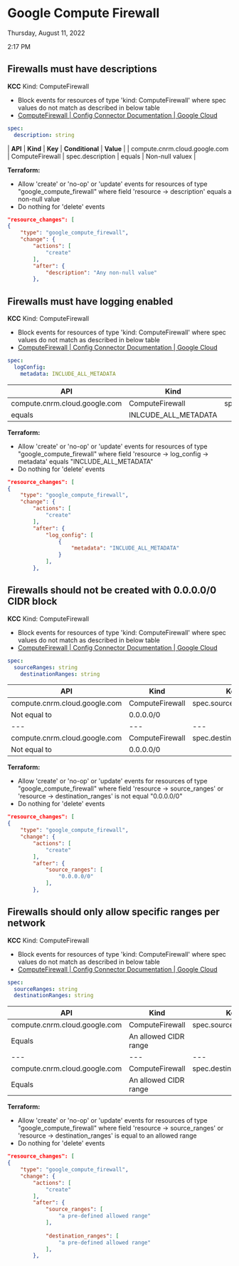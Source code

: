 # Google Compute Firewall

Thursday, August 11, 2022

2:17 PM

## Firewalls must have descriptions

**KCC**
Kind: ComputeFirewall

- Block events for resources of type 'kind: ComputeFirewall' where spec values do not match as described in below table
- [ComputeFirewall  |  Config Connector Documentation  |  Google Cloud](https://cloud.google.com/config-connector/docs/reference/resource-docs/compute/computefirewall)

```yaml
spec:
  description: string
```

| **API** | **Kind** | **Key** | **Conditional** | **Value** |
| compute.cnrm.cloud.google.com | ComputeFirewall | spec.description
 | equals | Non-null valuex |

**Terraform:**

- Allow 'create' or 'no-op' or 'update' events for resources of type "google_compute_firewall" where field 'resource -\> description' equals a non-null value
- Do nothing for 'delete' events

```json
"resource_changes": [
{
    "type": "google_compute_firewall",
    "change": {
        "actions": [
            "create"
        ],
        "after": {
            "description": "Any non-null value"
        },
```

## Firewalls must have logging enabled

**KCC**
Kind: ComputeFirewall

- Block events for resources of type 'kind: ComputeFirewall' where spec values do not match as described in below table
- [ComputeFirewall  |  Config Connector Documentation  |  Google Cloud](https://cloud.google.com/config-connector/docs/reference/resource-docs/compute/computefirewall)

```yaml
spec:
  logConfig:
    metadata: INCLUDE_ALL_METADATA
```

| **API** | **Kind** | **Key** | **Conditional** | **Value** |
| --- | --- | --- | --- | --- |
| compute.cnrm.cloud.google.com | ComputeFirewall | spec.logConfig.metadata
 | equals | INLCUDE_ALL_METADATA |

**Terraform:**

- Allow 'create' or 'no-op' or 'update' events for resources of type "google_compute_firewall" where field 'resource -\> log_config -\> metadata' equals "INCLUDE_ALL_METADATA"
- Do nothing for 'delete' events

```json
"resource_changes": [
{
    "type": "google_compute_firewall",
    "change": {
        "actions": [
            "create"
        ],
        "after": {
            "log_config": [
                {
                    "metadata": "INCLUDE_ALL_METADATA"
                }
            ],
        },
```

## Firewalls should not be created with 0.0.0.0/0 CIDR block

**KCC**
Kind: ComputeFirewall

- Block events for resources of type 'kind: ComputeFirewall' where spec values do not match as described in below table
- [ComputeFirewall  |  Config Connector Documentation  |  Google Cloud](https://cloud.google.com/config-connector/docs/reference/resource-docs/compute/computefirewall)

```yaml
spec:
  sourceRanges: string
    destinationRanges: string
```

| **API** | **Kind** | **Key** | **Conditional** | **Value** |
| --- | --- | --- | --- | --- |
| compute.cnrm.cloud.google.com | ComputeFirewall | spec.sourceRanges
 | Not equal to | 0.0.0.0/0 |
| --- | --- | --- | --- | --- |
| compute.cnrm.cloud.google.com | ComputeFirewall | spec.destinationRanges
 | Not equal to | 0.0.0.0/0 |

**Terraform:**

- Allow 'create' or 'no-op' or 'update' events for resources of type "google_compute_firewall" where field 'resource -\> source_ranges' or 'resource -\> destination_ranges' is not equal "0.0.0.0/0"
- Do nothing for 'delete' events

```json
"resource_changes": [
{
    "type": "google_compute_firewall",
    "change": {
        "actions": [
            "create"
        ],
        "after": {
            "source_ranges": [
                "0.0.0.0/0"
            ],
        },
```

## Firewalls should only allow specific ranges per network

**KCC**
Kind: ComputeFirewall

- Block events for resources of type 'kind: ComputeFirewall' where spec values do not match as described in below table
- [ComputeFirewall  |  Config Connector Documentation  |  Google Cloud](https://cloud.google.com/config-connector/docs/reference/resource-docs/compute/computefirewall)

```yaml
spec:
  sourceRanges: string
  destinationRanges: string
```

| **API** | **Kind** | **Key** | **Conditional** | **Value** |
| --- | --- | --- | --- | --- |
| compute.cnrm.cloud.google.com | ComputeFirewall | spec.sourceRanges
 | Equals | An allowed CIDR range |
| --- | --- | --- | --- | --- |
| compute.cnrm.cloud.google.com | ComputeFirewall | spec.destinationRanges
 | Equals | An allowed CIDR range |

**Terraform:**

- Allow 'create' or 'no-op' or 'update' events for resources of type "google_compute_firewall" where field 'resource -\> source_ranges' or 'resource -\> destination_ranges' is equal to an allowed range
- Do nothing for 'delete' events

```json
"resource_changes": [
{
    "type": "google_compute_firewall",
    "change": {
        "actions": [
            "create"
        ],
        "after": {
            "source_ranges": [
                "a pre-defined allowed range"
            ],
            
            "destination_ranges": [
                "a pre-defined allowed range"
            ],
        },
